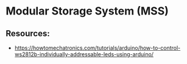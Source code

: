 # Modular Storage System (MSS)



## Resources:

 - https://howtomechatronics.com/tutorials/arduino/how-to-control-ws2812b-individually-addressable-leds-using-arduino/
